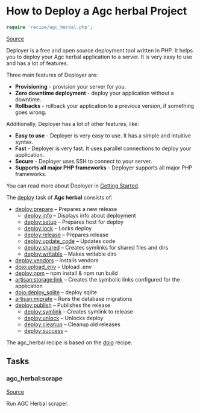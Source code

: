 <!-- DO NOT EDIT THIS FILE! -->
<!-- Instead edit recipe/agc_herbal.php -->
<!-- Then run bin/docgen -->

# How to Deploy a Agc herbal Project

```php
require 'recipe/agc_herbal.php';
```

[Source](/recipe/agc_herbal.php)

Deployer is a free and open source deployment tool written in PHP. 
It helps you to deploy your Agc herbal application to a server. 
It is very easy to use and has a lot of features. 

Three main features of Deployer are:
- **Provisioning** - provision your server for you.
- **Zero downtime deployment** - deploy your application without a downtime.
- **Rollbacks** - rollback your application to a previous version, if something goes wrong.

Additionally, Deployer has a lot of other features, like:
- **Easy to use** - Deployer is very easy to use. It has a simple and intuitive syntax.
- **Fast** - Deployer is very fast. It uses parallel connections to deploy your application.
- **Secure** - Deployer uses SSH to connect to your server.
- **Supports all major PHP frameworks** - Deployer supports all major PHP frameworks.

You can read more about Deployer in [Getting Started](/docs/getting-started.md).

The [deploy](#deploy) task of **Agc herbal** consists of:
* [deploy:prepare](/docs/recipe/common.md#deployprepare) – Prepares a new release
  * [deploy:info](/docs/recipe/deploy/info.md#deployinfo) – Displays info about deployment
  * [deploy:setup](/docs/recipe/deploy/setup.md#deploysetup) – Prepares host for deploy
  * [deploy:lock](/docs/recipe/deploy/lock.md#deploylock) – Locks deploy
  * [deploy:release](/docs/recipe/deploy/release.md#deployrelease) – Prepares release
  * [deploy:update_code](/docs/recipe/deploy/update_code.md#deployupdate_code) – Updates code
  * [deploy:shared](/docs/recipe/deploy/shared.md#deployshared) – Creates symlinks for shared files and dirs
  * [deploy:writable](/docs/recipe/deploy/writable.md#deploywritable) – Makes writable dirs
* [deploy:vendors](/docs/recipe/deploy/vendors.md#deployvendors) – Installs vendors
* [dojo:upload_env](/docs/recipe/dojo.md#dojoupload_env) – Upload .env
* [deploy:npm](/docs/recipe/dojo.md#deploynpm) – npm install & npm run build
* [artisan:storage:link](/docs/recipe/laravel.md#artisanstoragelink) – Creates the symbolic links configured for the application
* [dojo:deploy_sqlite](/docs/recipe/dojo.md#dojodeploy_sqlite) – deploy sqlite
* [artisan:migrate](/docs/recipe/laravel.md#artisanmigrate) – Runs the database migrations
* [deploy:publish](/docs/recipe/common.md#deploypublish) – Publishes the release
  * [deploy:symlink](/docs/recipe/deploy/symlink.md#deploysymlink) – Creates symlink to release
  * [deploy:unlock](/docs/recipe/deploy/lock.md#deployunlock) – Unlocks deploy
  * [deploy:cleanup](/docs/recipe/deploy/cleanup.md#deploycleanup) – Cleanup old releases
  * [deploy:success](/docs/recipe/common.md#deploysuccess) – 


The agc_herbal recipe is based on the [dojo](/docs/recipe/dojo.md) recipe.


## Tasks

### agc_herbal:scrape
[Source](https://github.com/deployphp/deployer/blob/master/recipe/agc_herbal.php#L11)

Run AGC Herbal scraper.




